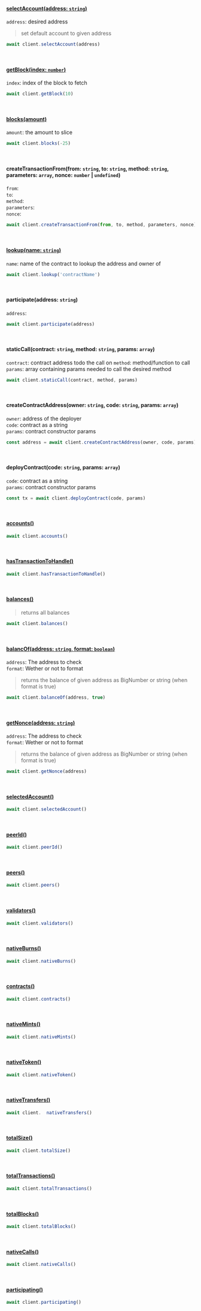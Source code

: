 #### [selectAccount(address: `string`)](https://remote.leofcoin.org/select-account?address=)
`address`: desired address
> set default account to given address
```js
await client.selectAccount(address)
```
<br>

#### [getBlock(index: `number`)](https://remote.leofcoin.org/getblock?index=0)
`index`: index of the block to fetch<br>
```js
await client.getBlock(10)
```
<br>

#### [blocks(amount)](https://remote.leofcoin.org/blocks)
`amount`: the amount to slice
```js
await client.blocks(-25)
```
<br>

#### createTransactionFrom(from: `string`, to: `string`, method: `string`, parameters: `array`, nonce: `number` | `undefined`)

`from`:<br>
`to`: <br>
`method`: <br>
`parameters`: <br>
`nonce`: <br>
```js
await client.createTransactionFrom(from, to, method, parameters, nonce)
```
<br>

#### [lookup(name: `string`)](https://remote.leofcoin.org/lookup?name=ArtOnlineContractFactory)
`name`: name of the contract to lookup the address and owner of
```js
await client.lookup('contractName')
```
<br>

#### participate(address: `string`)
`address`: <br>

```js
await client.participate(address)
```
<br>

#### staticCall(contract: `string`, method: `string`, params: `array`)
`contract`: contract address todo the call on
`method`: method/function to call
`params`: array containing params needed to call the desired method 
```js
await client.staticCall(contract, method, params)
```
<br>

#### createContractAddress(owner: `string`, code: `string`, params: `array`)
`owner`: address of the deployer<br>
`code`: contract as a string<br>
`params`: contract constructor params<br>

```js
const address = await client.createContractAddress(owner, code, params)
```
<br>

#### deployContract(code: `string`, params: `array`)
`code`: contract as a string<br>
`params`: contract constructor params<br>

```js
const tx = await client.deployContract(code, params)
```
<br>

#### [accounts()](https://remote.leofcoin.org/accounts)
```js
await client.accounts()
```
<br>

#### [hasTransactionToHandle()](https://remote.leofcoin.org/hasTransactionToHandle)
```js
await client.hasTransactionToHandle()
```
<br>

#### [balances()](https://remote.leofcoin.org/balances)
> returns all balances
```js
await client.balances()
```
<br>

#### [balancOf(address: `string`, format: `boolean`)](https://remote.leofcoin.org/balanceOf?address=YTqxKshWH4Qo7KprGYxQVCNYutedaE6YGoUdUPnUdFUVBPrTzgsrP&format=true)
`address`: The address to check<br> 
`format`: Wether or not to format<br>
> returns the balance of given address as BigNumber or string (when format is true)
```js
await client.balanceOf(address, true)
```
<br>

#### [getNonce(address: `string`)](https://remote.leofcoin.org/getNonce?address=YTqxKshWH4Qo7KprGYxQVCNYutedaE6YGoUdUPnUdFUVBPrTzgsrP)
`address`: The address to check<br> 
`format`: Wether or not to format<br>
> returns the balance of given address as BigNumber or string (when format is true)
```js
await client.getNonce(address)
```
<br>

#### [selectedAccount()](https://remote.leofcoin.org/selectedAccount)
```js
await client.selectedAccount()
```
<br>

#### [peerId()](https://remote.leofcoin.org/peerId)
```js
await client.peerId()
```
<br>

#### [peers()](https://remote.leofcoin.org/peers)
```js
await client.peers()
```
<br>

#### [validators()](https://remote.leofcoin.org/validators)
```js
await client.validators()
```
<br>

#### [nativeBurns()](https://remote.leofcoin.org/nativeBurns)
```js
await client.nativeBurns()
```
<br>

#### [contracts()](https://remote.leofcoin.org/contracts)
```js
await client.contracts()
```
<br>

#### [nativeMints()](https://remote.leofcoin.org/nativeMints)
```js
await client.nativeMints()
```
<br>

#### [nativeToken()](https://remote.leofcoin.org/nativeToken)
```js
await client.nativeToken()
```
<br>

#### [nativeTransfers()](https://remote.leofcoin.org/nativeTransfers)
```js
await client.  nativeTransfers()
```
<br>

#### [totalSize()](https://remote.leofcoin.org/totalSize)
```js
await client.totalSize()
```
<br>

#### [totalTransactions()](https://remote.leofcoin.org/totalTransactions)
```js
await client.totalTransactions()
```
<br>

#### [totalBlocks()](https://remote.leofcoin.org/totalBlocks)
```js
await client.totalBlocks()
```
<br>

#### [nativeCalls()](https://remote.leofcoin.org/nativeCalls)
```js
await client.nativeCalls()
```
<br>

#### [participating()](https://remote.leofcoin.org/participating)
```js
await client.participating()
```
<br>
